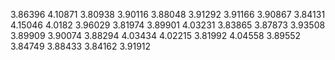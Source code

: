 3.86396
4.10871
3.80938
3.90116
3.88048
3.91292
3.91166
3.90867
3.84131
4.15046
4.0182
3.96029
3.81974
3.89901
4.03231
3.83865
3.87873
3.93508
3.89909
3.90074
3.88294
4.03434
4.02215
3.81992
4.04558
3.89552
3.84749
3.88433
3.84162
3.91912
